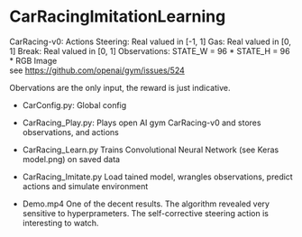 # CarRacingImitationLearning

CarRacing-v0:
Actions
    Steering: Real valued in [-1, 1]
    Gas: Real valued in [0, 1]
    Break: Real valued in [0, 1]
Observations:
   STATE_W = 96  * STATE_H = 96 * RGB Image  
   see https://github.com/openai/gym/issues/524

Obervations are the only input, the reward is just indicative.


- CarConfig.py:
Global config

- CarRacing_Play.py:
Plays open AI gym CarRacing-v0 and stores observations, and actions

- CarRacing_Learn.py
Trains Convolutional Neural Network (see Keras model.png) on saved data

- CarRacing_Imitate.py
Load tained model, wrangles observations, predict actions and simulate environment

- Demo.mp4
One of the decent results. 
The algorithm revealed very sensitive to hyperprameters. The self-corrective steering action is interesting to watch.
